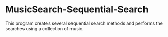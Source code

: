 # MusicSearch-Sequential-Search
This program creates several sequential search methods and performs the searches using a collection of music.
